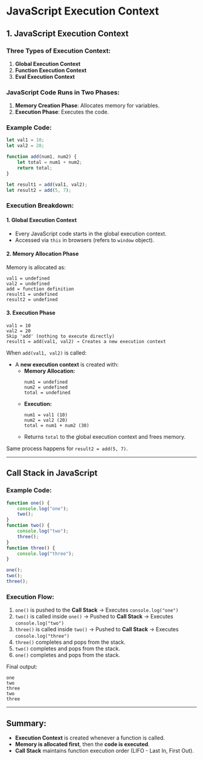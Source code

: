 
# JavaScript Execution Context

## 1. JavaScript Execution Context

### Three Types of Execution Context:
1. **Global Execution Context**
2. **Function Execution Context**
3. **Eval Execution Context**

### JavaScript Code Runs in Two Phases:
1. **Memory Creation Phase**: Allocates memory for variables.
2. **Execution Phase**: Executes the code.

### Example Code:
```js
let val1 = 10;
let val2 = 20;

function add(num1, num2) {
    let total = num1 + num2;
    return total;
}

let result1 = add(val1, val2);
let result2 = add(5, 7);
```

### Execution Breakdown:
#### 1. Global Execution Context
- Every JavaScript code starts in the global execution context.
- Accessed via `this` in browsers (refers to `window` object).

#### 2. Memory Allocation Phase
Memory is allocated as:
```plaintext
val1 = undefined
val2 = undefined
add = function definition
result1 = undefined
result2 = undefined
```

#### 3. Execution Phase
```plaintext
val1 = 10
val2 = 20
Skip 'add' (nothing to execute directly)
result1 = add(val1, val2) → Creates a new execution context
```

When `add(val1, val2)` is called:
- A **new execution context** is created with:
  - **Memory Allocation:**
    ```plaintext
    num1 = undefined
    num2 = undefined
    total = undefined
    ```
  - **Execution:**
    ```plaintext
    num1 = val1 (10)
    num2 = val2 (20)
    total = num1 + num2 (30)
    ```
  - Returns `total` to the global execution context and frees memory.

Same process happens for `result2 = add(5, 7)`.

---

## Call Stack in JavaScript

### Example Code:
```js
function one() {
    console.log("one");
    two();
}
function two() {
    console.log("two");
    three();
}
function three() {
    console.log("three");
}

one();
two();
three();
```

### Execution Flow:
1. `one()` is pushed to the **Call Stack** → Executes `console.log("one")`
2. `two()` is called inside `one()` → Pushed to **Call Stack** → Executes `console.log("two")`
3. `three()` is called inside `two()` → Pushed to **Call Stack** → Executes `console.log("three")`
4. `three()` completes and pops from the stack.
5. `two()` completes and pops from the stack.
6. `one()` completes and pops from the stack.

Final output:
```plaintext
one
two
three
two
three
```

---

## Summary:
- **Execution Context** is created whenever a function is called.
- **Memory is allocated first**, then the **code is executed**.
- **Call Stack** maintains function execution order (LIFO - Last In, First Out).


